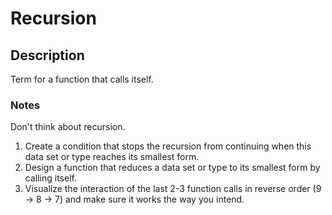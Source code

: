 # Recursion

## Description

Term for a function that calls itself.

### Notes

Don't think about recursion.

1. Create a condition that stops the recursion from continuing when this data set or type reaches its smallest form.
2. Design a function that reduces a data set or type to its smallest form by calling itself.
3. Visualize the interaction of the last 2-3 function calls in reverse order (9 -> 8 -> 7) and make sure it works the way you intend.